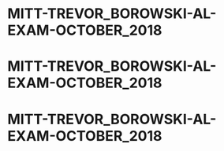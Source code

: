 # MITT-TREVOR_BOROWSKI-AL-EXAM-OCTOBER_2018
# MITT-TREVOR_BOROWSKI-AL-EXAM-OCTOBER_2018
# MITT-TREVOR_BOROWSKI-AL-EXAM-OCTOBER_2018
